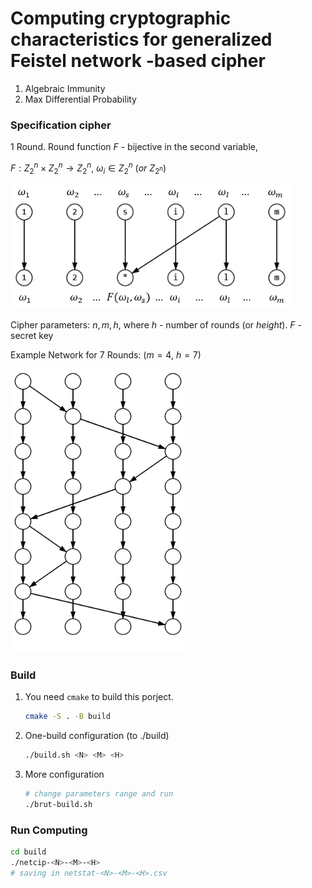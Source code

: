 
# Computing cryptographic characteristics for generalized Feistel network -based cipher

1. Algebraic Immunity
2. Max Differential Probability

### Specification cipher

1 Round. Round function $F$ - bijective in the second variable,

$F:Z_2^n \times Z_2^n\to Z_2^n,\  \omega_i \in Z_2^n\ (or\ Z_{2^n})$


<img src="img/round.png" alt="round" style="zoom:85%;" />

Cipher parameters: $n, m, h$, where $h$ - number of rounds (or *height*). $F$ - secret key

Example Network for 7 Rounds: ($m=4,\ h=7$)

<img src="img/example.png" alt="example" style="zoom:80%;" />

### Build

1. You need `cmake` to build this porject.

   ```bash
   cmake -S . -B build
   ```

2. One-build configuration (to ./build)

   ```bash
   ./build.sh <N> <M> <H>
   ```

3. More configuration

   ```bash
   # change parameters range and run
   ./brut-build.sh
   ```

### Run Computing

```bash
cd build
./netcip-<N>-<M>-<H>
# saving in netstat-<N>-<M>-<H>.csv
```
